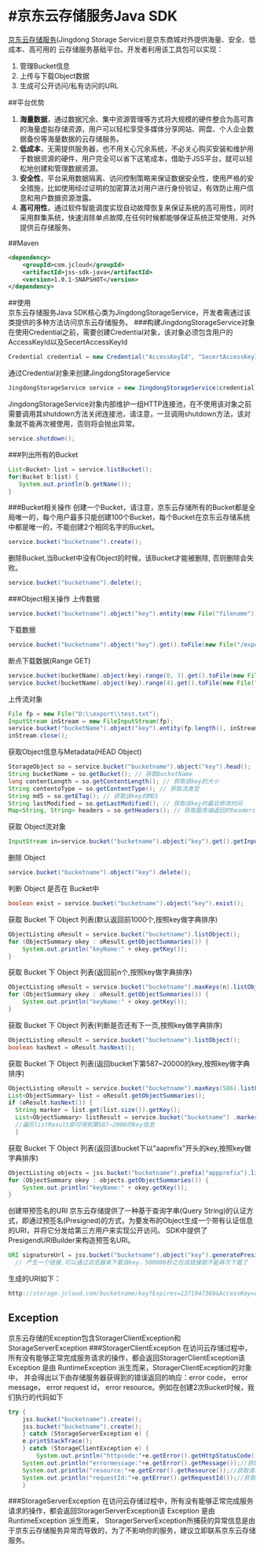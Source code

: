 #京东云存储服务Java SDK
============
  [京东云存储服务](http://www.jcloud.com/)(Jingdong Storage Service)是京东商城对外提供海量、安全、低成本、高可用的
  云存储服务基础平台。开发者利用该工具包可以实现：
  1. 管理Bucket信息
  2. 上传与下载Object数据
  3. 生成可公开访问/私有访问的URL
  
##平台优势
  1.  <b>海量数据</b>，通过数据冗余、集中资源管理等方式将大规模的硬件整合为高可靠的海量虚拟存储资源，用户可以轻松享受多媒体分享网站、网盘、个人企业数据备份等海量数据的云存储服务。
  2.  <b>低成本</b>，无需提供服务器，也不用关心冗余系统，不必关心购买安装和维护用于数据资源的硬件，用户完全可以省下这笔成本，借助于JSS平台，就可以轻松地创建和管理数据资源。
  3.  <b>安全性</b>，平台采用数据隔离、访问控制策略来保证数据安全性，使用严格的安全措施，比如使用经过证明的加密算法对用户进行身份验证，有效防止用户信息和用户数据资源泄露。
  4.  <b>高可用性</b>，通过软件智能调度实现自动故障恢复来保证系统的高可用性，同时采用群集系统，快速消除单点故障,在任何时候都能够保证系统正常使用，对外提供云存储服务。

##Maven

```xml
<dependency>
	<groupId>com.jcloud</groupId>
	<artifactId>jss-sdk-java</artifactId>
	<version>1.0.1-SNAPSHOT</version>
</dependency>
```
##使用  
  京东云存储服务Java SDK核心类为JingdongStorageService，开发者需通过该类提供的多种方法访问京东云存储服务。
###构建JingdongStorageService对象
  在使用Credential之前，需要创建Credential对象，该对象必须包含用户的AccessKeyId以及SecertAccessKeyId
```java
Credential credential = new Credential("AccessKeyId", "SecertAccessKeyId");
```
  通过Credential对象来创建JingdongStorageService
```java
JingdongStorageService service = new JingdongStorageService(credential);
```
JingdongStorageService对象内部维护一组HTTP连接池，在不使用该对象之前需要调用其shutdown方法关闭连接池，请注意，一旦调用shutdown方法，该对象就不能再次被使用，否则将会抛出异常。
```java
service.shutdown();
```
###列出所有的Bucket
```java
List<Bucket> list = service.listBucket();
for(Bucket b:list) {
   System.out.println(b.getName());
}
```
###Bucket相关操作
创建一个Bucket，请注意，京东云存储所有的Bucket都是全局唯一的，每个用户最多只能创建100个Bucket，每个Bucket在京东云存储系统中都是唯一的，不能创建2个相同名字的Bucket。
```java
service.bucket("bucketname").create();
```
删除Bucket,当Bucket中没有Object的时候，该Bucket才能被删除, 否则删除会失败。
```java
service.bucket("bucketname").delete();
```
###Object相关操作
上传数据
```java
service.bucket("bucketname").object("key").entity(new File("filename")).put();
```

下载数据
```java
service.bucket("bucketname").object("key").get().toFile(new File("/export/test.txt"));
```
断点下载数据(Range GET)
```java
service.bucket(bucketName).object(key).range(0, 3).get().toFile(new File("/export/test.key"));
service.bucket(bucketName).object(key).range(4).get().toFile(new File("/export/test.key"),true);
```
上传流对象
```java
File fp = new File("D:\\export\\test.txt");
InputStream inStream = new FileInputStream(fp);
service.bucket("bucketName").object("key").entity(fp.length(), inStream).put();//必须指定流的长度
inStream.close();
```
获取Object信息与Metadata(HEAD Object)
```java
StorageObject so = service.bucket("bucketname").object("key").head();
String bucketName = so.getBucket(); // 获取bucketName
long contentLength = so.getContentLength(); // 获取该key的大小
String contentoType = so.getContentType(); // 获取流类型
String md5 = so.getETag(); // 获取该key的MD5
String lastModified = so.getLastModified(); // 获取该key的最后修改时间  
Map<String, String> headers = so.getHeaders(); // 获取服务端返回的headers
```
获取 Object流对象
```java
InputStream in=service.bucket("bucketname").object("key").get().getInputStream();//使用完成后，流需要手动关闭
```
删除 Object
```java
service.bucket("bucketname").object("key").delete();
```
判断 Object 是否在 Bucket中
```java
boolean exist = service.bucket("bucketname").object("key").exist();
```
获取 Bucket 下 Object 列表(默认返回前1000个,按照key做字典排序)
```java
ObjectListing oResult = service.bucket("bucketname").listObject();
for (ObjectSummary okey : oResult.getObjectSummaries()) {
    System.out.println("keyName:" + okey.getKey());
}
```
获取 Bucket 下 Object 列表(返回前n个,按照key做字典排序)
```java
ObjectListing oResult = service.bucket("bucketname").maxKeys(n).listObject();
for (ObjectSummary okey : oResult.getObjectSummaries()) {
    System.out.println("keyName:" + okey.getKey());
}
```
获取 Bucket 下 Object 列表(判断是否还有下一页,按照key做字典排序)
```java
ObjectListing oResult = service.bucket("bucketname").listObject();
boolean hasNext = oResult.hasNext();
```
获取 Bucket 下 Object 列表(返回bucket下第587~20000的key,按照key做字典排序)
```java
ObjectListing oResult = service.bucket("bucketname").maxKeys(586).listObject();
List<ObjectSummary> list = oResult.getObjectSummaries();
if (oResult.hasNext()) {
  String marker = list.get(list.size()).getKey();
  List<ObjectSummary> listResult = service.bucket("bucketname") .marker(marker).maxKeys(2000 - 586).listObject().getObjectSummaries();
  //遍历listResult即可得到第587~2000的key信息
  }
```
获取 Bucket 下 Object 列表(返回该bucket下以“aaprefix”开头的key,按照key做字典排序)
```java
ObjectListing objects = jss.bucket("bucketname").prefix("appprefix").listObject();
for (ObjectSummary okey : objects.getObjectSummaries()) {
    System.out.println("keyName:" + okey.getKey());
}
```
创建带预签名的URI
京东云存储提供了一种基于查询字串(Query String)的认证方式，即通过预签名(Presigned)的方式，为要发布的Object生成一个带有认证信息的URI，并将它分发给第三方用户来实现公开访问。
SDK中提供了PresigendURIBuilder来构造预签名URI。
```java
URI signatureUrl = jss.bucket("bucketname").object("key").generatePresignedUrl(500000);
  // 产生一个链接,可以通过浏览器来下载该key，500000秒之后该链接就不能再次下载了
```
生成的URI如下：
```java
http://storage.jcloud.com/bucketname/key?Expires=1371947369&AccessKey=dfa51215af4a47c086cbf77d1479c07d&Signature=F4vmVeqveYJwqCpuR8NZO6%2FIU7s%3D
```
## Exception
京东云存储的Exception包含StoragerClientException和StorageServerException
###StoragerClientException
在访问云存储过程中，所有没有能够正常完成服务请求的操作，都会返回StoragerClientException该 Exception 是由 RuntimeException 派生而来，StoragerClientException的对象中，
并会得出以下由存储服务器获得到的错误返回的响应：error code， error message， error request id， error resource。例如在创建2次Bucket时候，我们执行的代码如下
```java
try {
	jss.bucket("bucketname").create();
	jss.bucket("bucketname").create();
    } catch (StorageServerException e) {
	e.printStackTrace();
    } catch (StorageClientException e) {
        System.out.println("httpcode:"+e.getError().getHttpStatusCode());//获取http返回错误码
	System.out.println("errormessage:"+e.getError().getMessage());//获取错误信息
	System.out.println("resource:"+e.getError().getResource());//获取请求资源
	System.out.println("requestId:"+e.getError().getRequestId());//获取请求ID	
    }

```
###StorageServerException
在访问云存储过程中，所有没有能够正常完成服务请求的操作，都会返回StoragerServerException该 Exception 是由 RuntimeException 派生而来，
StoragerServerException所捕获的异常信息是由于京东云存储服务异常而导致的，为了不影响你的服务，建议立即联系京东云存储服务。

